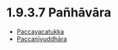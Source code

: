 

# 1.9.3.7 Pañhāvāra

* [Paccayacatukka](1.9.3.7/Paccayacatukka.md)
* [Paccanīyuddhāra](1.9.3.7/Paccaniyuddhara.md)



